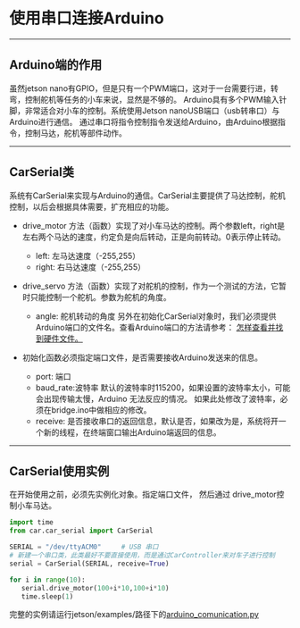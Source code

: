 # 使用串口连接Arduino
***
## Arduino端的作用
虽然jetson nano有GPIO，但是只有一个PWM端口，这对于一台需要行进，转弯，控制舵机等任务的小车来说，显然是不够的。
Arduino具有多个PWM输入针脚，非常适合对小车的控制。系统使用Jetson nanoUSB端口（usb转串口）与Arduino进行通信。
通过串口将指令控制指令发送给Arduino，由Arduino根据指令，控制马达，舵机等部件动作。
***
## CarSerial类
系统有CarSerial来实现与Arduino的通信。CarSerial主要提供了马达控制，舵机控制，以后会根据具体需要，扩充相应的功能。
- drive_motor 方法（函数）实现了对小车马达的控制。两个参数left，right是左右两个马达的速度，约定负是向后转动，正是向前转动。0表示停止转动。
    - left: 左马达速度（-255,255）
    - right: 右马达速度（-255,255）
- drive_servo 方法（函数）实现了对舵机的控制，作为一个测试的方法，它暂时只能控制一个舵机。参数为舵机的角度。
    - angle: 舵机转动的角度
 另外在初始化CarSerial对象时，我们必须提供Arduino端口的文件名。查看Arduino端口的方法请参考：
  [怎样查看并找到硬件文件。](https://github.com/lonerlin/SelfDrivingCVCar/blob/testing/Tutorial/find_devices.md)
 
 - 初始化函数必须指定端口文件，是否需要接收Arduino发送来的信息。
    - port: 端口
    - baud_rate:波特率 默认的波特率时115200，如果设置的波特率太小，可能会出现传输太慢，Arduino 无法反应的情况。
    如果此处修改了波特率，必须在bridge.ino中做相应的修改。
    - receive: 是否接收串口的返回信息，默认是否，如果改为是，系统将开一个新的线程，在终端窗口输出Arduino端返回的信息。 
  
 ***
 ## CarSerial使用实例
 在开始使用之前，必须先实例化对象。指定端口文件， 然后通过 drive_motor控制小车马达。
 ```python
import time
from car.car_serial import CarSerial

SERIAL = "/dev/ttyACM0"     # USB 串口
# 新建一个串口类，此类最好不要直接使用，而是通过CarController来对车子进行控制
serial = CarSerial(SERIAL, receive=True)

for i in range(10):
    serial.drive_motor(100+i*10,100+i*10)
    time.sleep(1)  

```
完整的实例请运行jetson/examples/路径下的[arduino_comunication.py](https://github.com/lonerlin/SelfDrivingCVCar/blob/testing/jetson/examples/arduino_comunication.py)